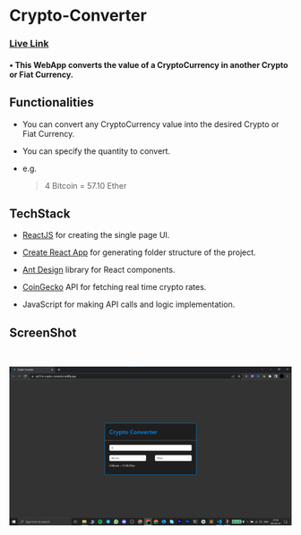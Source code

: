 # Crypto-Converter

### [Live Link](https://raj17ce-crypto-converter.netlify.app/)

#### • This WebApp converts the value of a CryptoCurrency in another Crypto or Fiat Currency.

## Functionalities

- You can convert any CryptoCurrency value into the desired Crypto or Fiat Currency.

- You can specify the quantity to convert.

- e.g.

  > 4 Bitcoin = 57.10 Ether

## TechStack

- [ReactJS](https://react.dev/) for creating the single page UI.

- [Create React App](https://create-react-app.dev) for generating folder structure of the project.

- [Ant Design](https://ant.design/) library for React components.

- [CoinGecko](https://apiguide.coingecko.com/) API for fetching real time crypto rates.

- JavaScript for making API calls and logic implementation.

## ScreenShot

<br />

![CryptoConverter Screenshot](./public/screenshot.png)
